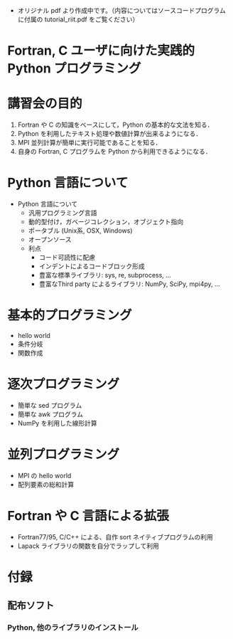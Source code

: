 - オリジナル pdf より作成中です。（内容についてはソースコードプログラムに付属の tutorial_riit.pdf をご覧ください）

# Fortran, C ユーザに向けた実践的Python プログラミング

# 講習会の目的
1. Fortran や C の知識をベースにして，Python の基本的な文法を知る．
1. Python を利用したテキスト処理や数値計算が出来るようになる．
1. MPI 並列計算が簡単に実行可能であることを知る．
1. 自身の Fortran, C プログラムを Python から利用できるようになる．

# Python 言語について
- Python 言語について
  - 汎用プログラミング言語
  - 動的型付け，ガベージコレクション，オブジェクト指向
  - ポータブル (Unix系, OSX, Windows)
  - オープンソース
  - 利点
    - コード可読性に配慮
     - インデントによるコードブロック形成
     - 豊富な標準ライブラリ: sys, re, subprocess, ...
     - 豊富なThird party によるライブラリ: NumPy, SciPy, mpi4py, ...

# 基本的プログラミング
- hello world
- 条件分岐
- 関数作成

# 逐次プログラミング
- 簡単な sed プログラム
- 簡単な awk プログラム
- NumPy を利用した線形計算

# 並列プログラミング
- MPI の hello world
- 配列要素の総和計算

# Fortran や C 言語による拡張
- Fortran77/95, C/C++ による、自作 sort ネイティブプログラムの利用
- Lapack ライブラリの関数を自分でラップして利用

# 付録
## 配布ソフト
### Python, 他のライブラリのインストール
